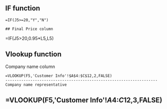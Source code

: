 ## IF function
```
=IF(J5>=20,"Y","N")

## Final Price column
```
=IF(J5>20,0.95*L5,L5)

## Vlookup function
Company name column
```
=VLOOKUP(F5,'Customer Info'!$A$4:$C$12,2,FALSE)
-------------------------------------------------------------------
Company name representative 
```
=VLOOKUP(F5,'Customer Info'!$A$4:$C$12,3,FALSE)
-------------------------------------------------------------------
